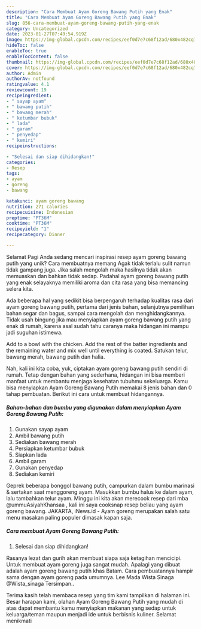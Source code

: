 ```yaml
---
description: "Cara Membuat Ayam Goreng Bawang Putih yang Enak"
title: "Cara Membuat Ayam Goreng Bawang Putih yang Enak"
slug: 856-cara-membuat-ayam-goreng-bawang-putih-yang-enak
category: Uncategorized
date: 2023-01-27T07:49:54.919Z
image: https://img-global.cpcdn.com/recipes/eef0d7e7c68f12ad/680x482cq70/ayam-goreng-bawang-putih-foto-resep-utama.jpg
hideToc: false
enableToc: true
enableTocContent: false
thumbnail: https://img-global.cpcdn.com/recipes/eef0d7e7c68f12ad/680x482cq70/ayam-goreng-bawang-putih-foto-resep-utama.jpg
cover: https://img-global.cpcdn.com/recipes/eef0d7e7c68f12ad/680x482cq70/ayam-goreng-bawang-putih-foto-resep-utama.jpg
author: Admin
authorAv: notfound
ratingvalue: 4.1
reviewcount: 19
recipeingredient:
- " sayap ayam"
- " bawang putih"
- " bawang merah"
- " ketumbar bubuk"
- " lada"
- " garam"
- " penyedap"
- " kemiri"
recipeinstructions:

- "Selesai dan siap dihidangkan!"
categories:
- Resep
tags:
- ayam
- goreng
- bawang

katakunci: ayam goreng bawang 
nutrition: 271 calories
recipecuisine: Indonesian
preptime: "PT36M"
cooktime: "PT36M"
recipeyield: "1"
recipecategory: Dinner

---
```



Selamat Pagi Anda sedang mencari inspirasi resep ayam goreng bawang putih yang unik? Cara membuatnya memang Agak tidak terlalu sulit namun tidak gampang juga. Jika salah mengolah maka hasilnya tidak akan memuaskan dan bahkan tidak sedap. Padahal ayam goreng bawang putih yang enak selayaknya memiliki aroma dan cita rasa yang bisa memancing selera kita.


Ada beberapa hal yang sedikit bisa berpengaruh terhadap kualitas rasa dari ayam goreng bawang putih, pertama dari jenis bahan, selanjutnya pemilihan bahan segar dan bagus, sampai cara mengolah dan menghidangkannya. Tidak usah bingung jika mau menyiapkan ayam goreng bawang putih yang enak di rumah, karena asal sudah tahu caranya maka hidangan ini mampu jadi suguhan istimewa.

Add to a bowl with the chicken. Add the rest of the batter ingredients and the remaining water and mix well until everything is coated. Satukan telur, bawang merah, bawang putih dan halia.


Nah, kali ini kita coba, yuk, ciptakan ayam goreng bawang putih sendiri di rumah. Tetap dengan bahan yang sederhana, hidangan ini bisa memberi manfaat untuk membantu menjaga kesehatan tubuhmu sekeluarga. Kamu bisa menyiapkan Ayam Goreng Bawang Putih memakai 8 jenis bahan dan 0 tahap pembuatan. Berikut ini cara untuk membuat hidangannya.

<!--inarticleads1-->

##### Bahan-bahan dan bumbu yang digunakan dalam menyiapkan Ayam Goreng Bawang Putih:

1. Gunakan  sayap ayam
1. Ambil  bawang putih
1. Sediakan  bawang merah
1. Persiapkan  ketumbar bubuk
1. Siapkan  lada
1. Ambil  garam
1. Gunakan  penyedap
1. Sediakan  kemiri


Geprek beberapa bonggol bawang putih, campurkan dalam bumbu marinasi &amp; sertakan saat menggoreng ayam. Masukkan bumbu halus ke dalam ayam, lalu tambahkan telur ayam. Minggu ini kita akan merecook resep dari mba @ummuAsiyahKhansaa , kali ini saya cooksnap resep beliau yang ayam goreng bawang. JAKARTA, iNews.id - Ayam goreng merupakan salah satu menu masakan paling populer dimasak kapan saja. 

<!--inarticleads2-->

##### Cara membuat Ayam Goreng Bawang Putih:


1. Selesai dan siap dihidangkan!

Rasanya lezat dan gurih akan membuat siapa saja ketagihan mencicipi. Untuk membuat ayam goreng juga sangat mudah. Apalagi yang dibuat adalah ayam goreng bawang putih khas Batam. Cara pembuatannya hampir sama dengan ayam goreng pada umumnya. Lee Mada Wista Sinaga @Wista_sinaga Tersimpan.. 

Terima kasih telah membaca resep yang tim kami tampilkan di halaman ini. Besar harapan kami, olahan Ayam Goreng Bawang Putih yang mudah di atas dapat membantu kamu menyiapkan makanan yang sedap untuk keluarga/teman maupun menjadi ide untuk berbisnis kuliner. Selamat menikmati
